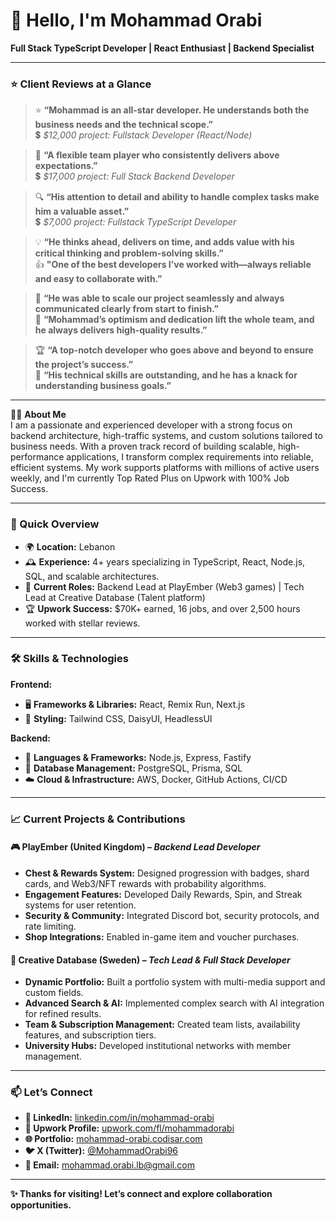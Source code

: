 # 👋 Hello, I'm Mohammad Orabi

**Full Stack TypeScript Developer | React Enthusiast | Backend Specialist**

---

### ⭐ Client Reviews at a Glance
> ⭐ **“Mohammad is an all-star developer. He understands both the business needs and the technical scope.”**  
> 💲 *$12,000 project: Fullstack Developer (React/Node)*

> 🤝 **“A flexible team player who consistently delivers above expectations.”**  
> 💲 *$17,000 project: Full Stack Backend Developer*

> 🔍 **“His attention to detail and ability to handle complex tasks make him a valuable asset.”**  
> 💲 *$7,000 project: Fullstack TypeScript Developer*

> 💡 **“He thinks ahead, delivers on time, and adds value with his critical thinking and problem-solving skills.”**  
> 👍 **"One of the best developers I’ve worked with—always reliable and easy to collaborate with.”**

> 🚀 **“He was able to scale our project seamlessly and always communicated clearly from start to finish.”**  
> 🌟 **“Mohammad’s optimism and dedication lift the whole team, and he always delivers high-quality results.”**

> 🏆 **“A top-notch developer who goes above and beyond to ensure the project’s success.”**  
> 🎯 **“His technical skills are outstanding, and he has a knack for understanding business goals.”**

---

👨‍💻 **About Me**  
I am a passionate and experienced developer with a strong focus on backend architecture, high-traffic systems, and custom solutions tailored to business needs. With a proven track record of building scalable, high-performance applications, I transform complex requirements into reliable, efficient systems. My work supports platforms with millions of active users weekly, and I'm currently Top Rated Plus on Upwork with 100% Job Success.

---

### 🚀 Quick Overview
- 🌍 **Location:** Lebanon
- 🕰️ **Experience:** 4+ years specializing in TypeScript, React, Node.js, SQL, and scalable architectures.
- 💼 **Current Roles:** Backend Lead at PlayEmber (Web3 games) | Tech Lead at Creative Database (Talent platform)
- 🏆 **Upwork Success:** $70K+ earned, 16 jobs, and over 2,500 hours worked with stellar reviews.

---

### 🛠️ Skills & Technologies

**Frontend:**  
- 🖥️ **Frameworks & Libraries:** React, Remix Run, Next.js  
- 🎨 **Styling:** Tailwind CSS, DaisyUI, HeadlessUI  

**Backend:**  
- 🔧 **Languages & Frameworks:** Node.js, Express, Fastify  
- 📂 **Database Management:** PostgreSQL, Prisma, SQL  
- ☁️ **Cloud & Infrastructure:** AWS, Docker, GitHub Actions, CI/CD  

---

### 📈 Current Projects & Contributions

#### 🎮 PlayEmber (United Kingdom) – *Backend Lead Developer*
- **Chest & Rewards System:** Designed progression with badges, shard cards, and Web3/NFT rewards with probability algorithms.
- **Engagement Features:** Developed Daily Rewards, Spin, and Streak systems for user retention.
- **Security & Community:** Integrated Discord bot, security protocols, and rate limiting.
- **Shop Integrations:** Enabled in-game item and voucher purchases.

#### 🎥 Creative Database (Sweden) – *Tech Lead & Full Stack Developer*
- **Dynamic Portfolio:** Built a portfolio system with multi-media support and custom fields.
- **Advanced Search & AI:** Implemented complex search with AI integration for refined results.
- **Team & Subscription Management:** Created team lists, availability features, and subscription tiers.
- **University Hubs:** Developed institutional networks with member management.

---

### 📫 Let’s Connect
- **🔗 LinkedIn:** [linkedin.com/in/mohammad-orabi](https://www.linkedin.com/in/mohammad-orabi)
- **💼 Upwork Profile:** [upwork.com/fl/mohammadorabi](https://www.upwork.com/fl/mohammadorabi)
- **🌐 Portfolio:** [mohammad-orabi.codisar.com](https://mohammad-orabi.codisar.com)
- **🐦 X (Twitter):** [@MohammadOrabi96](https://x.com/MohammadOrabi96)
- **📧 Email:** mohammad.orabi.lb@gmail.com

---

**✨ Thanks for visiting! Let’s connect and explore collaboration opportunities.**
